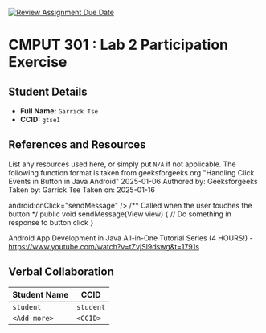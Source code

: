 [![Review Assignment Due Date](https://classroom.github.com/assets/deadline-readme-button-22041afd0340ce965d47ae6ef1cefeee28c7c493a6346c4f15d667ab976d596c.svg)](https://classroom.github.com/a/4btn9xaF)
# CMPUT 301 : Lab 2 Participation Exercise

## Student Details

- **Full Name:** `Garrick Tse`
- **CCID:** `gtse1`

## References and Resources

List any resources used here, or simply put `N/A` if not applicable.
The following function format is taken from geeksforgeeks.org
"Handling Click Events in Button in Java Android" 2025-01-06
Authored by: Geeksforgeeks
Taken by:  Garrick Tse
Taken on: 2025-01-16

android:onClick="sendMessage" 
/>
/** Called when the user touches the button */
public void sendMessage(View view)
{
    // Do something in response to button click
}

Android App Development in Java All-in-One Tutorial Series (4 HOURS!) - https://www.youtube.com/watch?v=tZvjSl9dswg&t=1791s

## Verbal Collaboration

| Student Name | CCID      |
| ------------ | --------- |
| `student`    | `student` |
| `<Add more>` | `<CCID>`  |
